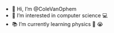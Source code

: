 - 👋 Hi, I’m @ColeVanOphem
- 👀 I’m interested in computer science 💻
- 📚 I’m currently learning physics 🚀 😭

<!---
ColeVanOphem/ColeVanOphem is a ✨ special ✨ repository because its `README.md` (this file) appears on your GitHub profile.
You can click the Preview link to take a look at your changes.
--->
